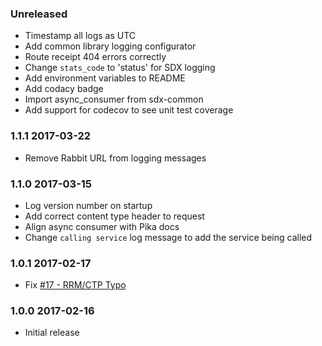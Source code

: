 ### Unreleased
  - Timestamp all logs as UTC
  - Add common library logging configurator
  - Route receipt 404 errors correctly
  - Change `stats_code` to 'status' for SDX logging
  - Add environment variables to README
  - Add codacy badge
  - Import async_consumer from sdx-common
  - Add support for codecov to see unit test coverage

### 1.1.1 2017-03-22
  - Remove Rabbit URL from logging messages

### 1.1.0 2017-03-15
  - Log version number on startup
  - Add correct content type header to request
  - Align async consumer with Pika docs
  - Change `calling service` log message to add the service being called

### 1.0.1 2017-02-17
  - Fix [#17 - RRM/CTP Typo](https://github.com/ONSdigital/sdx-receipt-ctp/issues/17)

### 1.0.0 2017-02-16
  - Initial release
